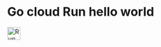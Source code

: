 # Go cloud Run hello world

[<img src="https://storage.googleapis.com/cloudrun/button.svg" alt="Run on Google Cloud" height="30">][run_button_hello_go] 

[run_button_hello_go]: https://deploy.cloud.run/?git_repo=https://github.com/bobbae/gcp&dir=run/helloworld
